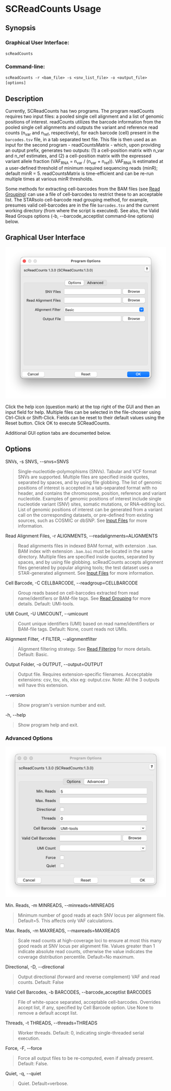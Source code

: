 # SCReadCounts Usage

## Synopsis

### Graphical User Interface:

    scReadCounts

### Command-line:

    scReadCounts -r <bam_file> -s <snv_list_file> -o <output_file> [options]

## Description

Currently, SCReadCounts has two programs. The program readCounts requires two input files: a pooled single cell alignment and a list of genomic positions of interest. readCounts utilizes the barcode information from the pooled single cell alignments and outputs the variant and reference read counts (n<sub>var</sub> and n<sub>ref</sub>, respectively), for each barcode (cell) present in the `barcodes.tsv` file, in a tab separated text file. This file is then used as an input for the second program - readCountsMatrix - which, upon providing an output prefix, generates two outputs: (1) a cell-position matrix with n_var and n_ref estimates, and (2) a cell-position matrix with the expressed variant allele fraction (VAF<sub>RNA</sub> = n<sub>var</sub> / (n<sub>var</sub> + n<sub>ref</sub>)). VAF<sub>RNA</sub> is estimated at a user-defined threshold of minimum required sequencing reads (minR); default minR = 5. readCountsMatrix is time-efficient and can be re-run multiple times at various minR thresholds.

Some methods for extracting cell-barcodes from the BAM files (see [Read Grouping](Grouping.md)) can use a file of cell-barcodes to restrict these to an acceptable list. The STARsolo cell-barcode read grouping method, for example, presumes valid cell-barcodes are in the file `barcodes.tsv` and the current working directory (from where the script is executed). See also, the Valid Read Groups options (-b, --barcode_acceptlist command-line options) below.

## Graphical User Interface

<img src="SCReadCounts_basic.png" alt="scReadCounts Options"/>

Click the help icon (question mark) at the top right of the GUI and
then an input field for help. Multiple files can be selected in the
file-chooser using Ctrl-Click or Shift-Click. Fields can be reset to
their default values using the Reset button. Click OK to execute
SCReadCounts.

Additional GUI option tabs are documented below.

## Options

SNVs, -s SNVS, --snvs=SNVS

> Single-nucleotide-polymophisms (SNVs). Tabular and VCF format SNVs are supported. Multiple files are specified inside quotes, separated by spaces, and by using file globbing. The list of genomic positions of interest is accepted in a tab-separated format with no header, and contains the chromosome, position, reference and variant nucleotide. Examples of genomic positions of interest include single nucleotide variant (SNV) sites, somatic mutations, or RNA-editing loci. List of genomic positions of interest can be generated from a variant call on the corresponding datasets, or pre-defined from existing sources, such as COSMIC or dbSNP. See [Input Files](InputFiles.md) for more information.

Read Alignment Files, -r ALIGNMENTS, --readalignments=ALIGNMENTS

> Read alignments files in indexed BAM format, with extension `.bam`. BAM index with extension `.bam.bai` must be located in the same directory. Multiple files are specified inside quotes, separated by spaces, and by using file globbing. scReadCounts accepts alignment files generated by popular aligning tools; the test dataset uses a STAR-generated alignment. See [Input Files](InputFiles.md) for more information.

Cell Barcode, -C CELLBARCODE, --readgroup=CELLBARCODE

> Group reads based on cell-barcodes extracted from read name/identifiers or BAM-file tags. See [Read Grouping](Grouping.md) for more details. Default: UMI-tools.

UMI Count, -U UMICOUNT, --umicount

> Count unique identifiers (UMI) based on read name/identifiers or BAM-file tags. Default: None, count reads not UMIs.

Alignment Filter, -f FILTER, --alignmentfilter

> Alignment filtering strategy. See [Read Filtering](Filtering.md) for more details. Default: Basic.

Output Folder, -o OUTPUT, --output=OUTPUT

> Output file. Requires extension-specific filenames. Accecptable extensions: csv, tsv, xls, xlsx eg: output.csv. Note: All the 3 outputs will have this extension. 

--version

>Show program's version number and exit. 

-h, --help

> Show program help and exit.

### Advanced Options

<img src="SCReadCounts_advanced.png" alt="scReadCounts Advanced Options"/>

Min. Reads, -m MINREADS, --minreads=MINREADS

> Minimum number of good reads at each SNV locus per alignment file. Default=5. This affects only VAF calculations.  

Max. Reads, -m MAXREADS, --maxreads=MAXREADS

> Scale read counts at high-coverage loci to ensure at
                        most this many good reads at SNV locus per alignment
                        file. Values greater than 1 indicate absolute read
                        counts, otherwise the value indicates the coverage
                        distribution percentile. Default=No maximum.

Directional, -D, --directional

> Output directional (forward and reverse complement) VAF and read counts. Default: False

Valid Cell Barcodes, -b BARCODES, --barcode_acceptlist BARCODES

> File of white-space separated, acceptable cell-barcodes. Overrides accept list, if any, specified by Cell Barcode option. Use None to remove a default accept list.

Threads, -t THREADS, --threads=THREADS                   

> Worker threads. Default: 0, indicating single-threaded serial execution.

Force, -F, --force

> Force all output files to be re-computed, even if already present. Default: False.

Quiet, -q, --quiet

> Quiet. Default=verbose.

